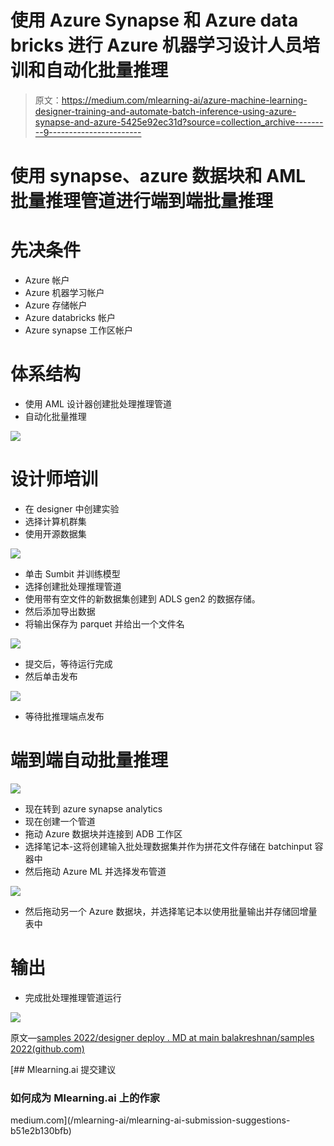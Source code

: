 # 使用 Azure Synapse 和 Azure data bricks 进行 Azure 机器学习设计人员培训和自动化批量推理

> 原文：<https://medium.com/mlearning-ai/azure-machine-learning-designer-training-and-automate-batch-inference-using-azure-synapse-and-azure-5425e92ec31d?source=collection_archive---------9----------------------->

# 使用 synapse、azure 数据块和 AML 批量推理管道进行端到端批量推理

# 先决条件

*   Azure 帐户
*   Azure 机器学习帐户
*   Azure 存储帐户
*   Azure databricks 帐户
*   Azure synapse 工作区帐户

# 体系结构

*   使用 AML 设计器创建批处理推理管道
*   自动化批量推理

![](img/e655774a9743119a5a819e9f8efddfae.png)

# 设计师培训

*   在 designer 中创建实验
*   选择计算机群集
*   使用开源数据集

![](img/b6c69b5dffc65cb5149d4c92611f6770.png)

*   单击 Sumbit 并训练模型
*   选择创建批处理推理管道
*   使用带有空文件的新数据集创建到 ADLS gen2 的数据存储。
*   然后添加导出数据
*   将输出保存为 parquet 并给出一个文件名

![](img/5c2cc243f0d0387c67094005b4a58023.png)

*   提交后，等待运行完成
*   然后单击发布

![](img/2f74b061d451e77945d177bf48ba47b6.png)

*   等待批推理端点发布

# 端到端自动批量推理

![](img/d1a2b01e610cd98eac918be13a29ad6e.png)

*   现在转到 azure synapse analytics
*   现在创建一个管道
*   拖动 Azure 数据块并连接到 ADB 工作区
*   选择笔记本-这将创建输入批处理数据集并作为拼花文件存储在 batchinput 容器中
*   然后拖动 Azure ML 并选择发布管道

![](img/790bd9b3986abb7ac9b6bd6c65a4daac.png)

*   然后拖动另一个 Azure 数据块，并选择笔记本以使用批量输出并存储回增量表中

# 输出

*   完成批处理推理管道运行

![](img/e3dc58000a5630e740193768d91a8d31.png)

原文—[samples 2022/designer deploy . MD at main balakreshnan/samples 2022(github.com)](https://github.com/balakreshnan/Samples2022/blob/main/AzureML/designerdeploy.md)

[](/mlearning-ai/mlearning-ai-submission-suggestions-b51e2b130bfb) [## Mlearning.ai 提交建议

### 如何成为 Mlearning.ai 上的作家

medium.com](/mlearning-ai/mlearning-ai-submission-suggestions-b51e2b130bfb)